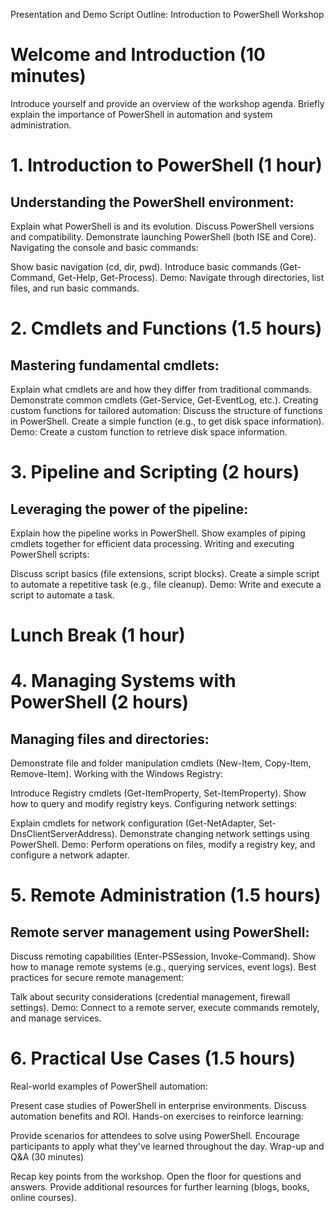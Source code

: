 Presentation and Demo Script Outline: Introduction to PowerShell Workshop

# Welcome and Introduction (10 minutes)

Introduce yourself and provide an overview of the workshop agenda.
Briefly explain the importance of PowerShell in automation and system administration.
# 1. Introduction to PowerShell (1 hour)

## Understanding the PowerShell environment:

Explain what PowerShell is and its evolution.
Discuss PowerShell versions and compatibility.
Demonstrate launching PowerShell (both ISE and Core).
Navigating the console and basic commands:

Show basic navigation (cd, dir, pwd).
Introduce basic commands (Get-Command, Get-Help, Get-Process).
Demo: Navigate through directories, list files, and run basic commands.

# 2. Cmdlets and Functions (1.5 hours)

## Mastering fundamental cmdlets:
Explain what cmdlets are and how they differ from traditional commands.
Demonstrate common cmdlets (Get-Service, Get-EventLog, etc.).
Creating custom functions for tailored automation:
Discuss the structure of functions in PowerShell.
Create a simple function (e.g., to get disk space information).
Demo: Create a custom function to retrieve disk space information.

# 3. Pipeline and Scripting (2 hours)

## Leveraging the power of the pipeline:

Explain how the pipeline works in PowerShell.
Show examples of piping cmdlets together for efficient data processing.
Writing and executing PowerShell scripts:

Discuss script basics (file extensions, script blocks).
Create a simple script to automate a repetitive task (e.g., file cleanup).
Demo: Write and execute a script to automate a task.

# Lunch Break (1 hour)

# 4. Managing Systems with PowerShell (2 hours)

## Managing files and directories:

Demonstrate file and folder manipulation cmdlets (New-Item, Copy-Item, Remove-Item).
Working with the Windows Registry:

Introduce Registry cmdlets (Get-ItemProperty, Set-ItemProperty).
Show how to query and modify registry keys.
Configuring network settings:

Explain cmdlets for network configuration (Get-NetAdapter, Set-DnsClientServerAddress).
Demonstrate changing network settings using PowerShell.
Demo: Perform operations on files, modify a registry key, and configure a network adapter.

# 5. Remote Administration (1.5 hours)

## Remote server management using PowerShell:

Discuss remoting capabilities (Enter-PSSession, Invoke-Command).
Show how to manage remote systems (e.g., querying services, event logs).
Best practices for secure remote management:

Talk about security considerations (credential management, firewall settings).
Demo: Connect to a remote server, execute commands remotely, and manage services.

# 6. Practical Use Cases (1.5 hours)

Real-world examples of PowerShell automation:

Present case studies of PowerShell in enterprise environments.
Discuss automation benefits and ROI.
Hands-on exercises to reinforce learning:

Provide scenarios for attendees to solve using PowerShell.
Encourage participants to apply what they've learned throughout the day.
Wrap-up and Q&A (30 minutes)

Recap key points from the workshop.
Open the floor for questions and answers.
Provide additional resources for further learning (blogs, books, online courses).
